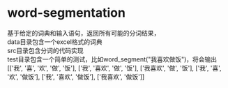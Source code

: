 # word-segmentation
基于给定的词典和输入语句，返回所有可能的分词结果，   
data目录包含一个excel格式的词典    
src目录包含分词的代码实现    
test目录包含一个简单的测试，比如word_segment("我喜欢做饭")，将会输出[['我', '喜', '欢', '做', '饭'], ['我', '喜欢', '做', '饭'], ['我喜欢', '做', '饭'], ['我', '喜', '欢', '做饭'], ['我', '喜欢', '做饭'], ['我喜欢', '做饭']]
